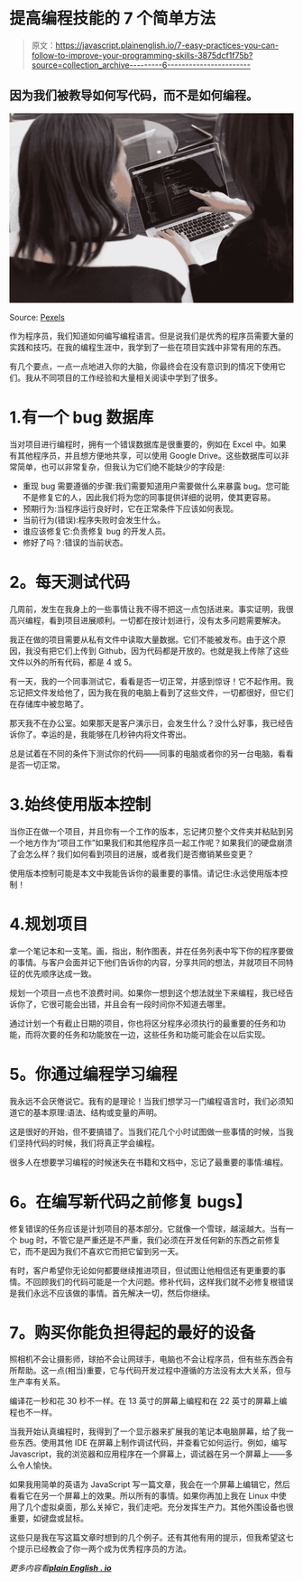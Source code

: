 # 提高编程技能的 7 个简单方法

> 原文：<https://javascript.plainenglish.io/7-easy-practices-you-can-follow-to-improve-your-programming-skills-3875dcf1f75b?source=collection_archive---------6----------------------->

## 因为我们被教导如何写代码，而不是如何编程。

![](img/d909c97cf7e298e136deb148ba96dfaa.png)

Source: [Pexels](https://www.pexels.com/photo/two-women-looking-at-the-code-at-laptop-1181263/)

作为程序员，我们知道如何编写编程语言。但是说我们是优秀的程序员需要大量的实践和技巧。在我的编程生涯中，我学到了一些在项目实践中非常有用的东西。

有几个要点，一点一点地进入你的大脑，你最终会在没有意识到的情况下使用它们。我从不同项目的工作经验和大量相关阅读中学到了很多。

# 1.有一个 bug 数据库

当对项目进行编程时，拥有一个错误数据库是很重要的，例如在 Excel 中。如果有其他程序员，并且想方便地共享，可以使用 Google Drive。这些数据库可以非常简单，也可以非常复杂，但我认为它们绝不能缺少的字段是:

*   重现 bug 需要遵循的步骤:我们需要知道用户需要做什么来暴露 bug。您可能不是修复它的人，因此我们将为您的同事提供详细的说明，使其更容易。
*   预期行为:当程序运行良好时，它在正常条件下应该如何表现。
*   当前行为(错误):程序失败时会发生什么。
*   谁应该修复它:负责修复 bug 的开发人员。
*   修好了吗？:错误的当前状态。

# **2。每天测试代码**

几周前，发生在我身上的一些事情让我不得不把这一点包括进来。事实证明，我很高兴编程，看到项目进展顺利。一切都在按计划进行，没有太多问题需要解决。

我正在做的项目需要从私有文件中读取大量数据。它们不能被发布。由于这个原因，我没有把它们上传到 Github，因为代码都是开放的。也就是我上传除了这些文件以外的所有代码，都是 4 或 5。

有一天，我的一个同事测试它，看看是否一切正常，并感到惊讶！它不起作用。我忘记把文件发给他了，因为我在我的电脑上看到了这些文件，一切都很好，但它们在存储库中被忽略了。

那天我不在办公室。如果那天是客户演示日，会发生什么？没什么好事，我已经告诉你了。幸运的是，我能够在几秒钟内将文件寄出。

总是试着在不同的条件下测试你的代码——同事的电脑或者你的另一台电脑，看看是否一切正常。

# 3.始终使用版本控制

当你正在做一个项目，并且你有一个工作的版本，忘记拷贝整个文件夹并粘贴到另一个地方作为“项目工作”如果我们和其他程序员一起工作呢？如果我们的硬盘崩溃了会怎么样？我们如何看到项目的进展，或者我们是否撤销某些变更？

使用版本控制可能是本文中我能告诉你的最重要的事情。请记住:永远使用版本控制！

# 4.规划项目

拿一个笔记本和一支笔。画，指出，制作图表，并在任务列表中写下你的程序要做的事情。与客户会面并记下他们告诉你的内容，分享共同的想法，并就项目不同特征的优先顺序达成一致。

规划一个项目一点也不浪费时间。如果你一想到这个想法就坐下来编程，我已经告诉你了，它很可能会出错，并且会有一段时间你不知道去哪里。

通过计划一个有截止日期的项目，你也将区分程序必须执行的最重要的任务和功能，而将次要的任务和功能放在一边，这些任务和功能可能会在以后实现。

# **5。你通过编程学习编程**

我永远不会厌倦说它。我有的是理论！当我们想学习一门编程语言时，我们必须知道它的基本原理:语法、结构或变量的声明。

这是很好的开始，但不要搞错了。当我们花几个小时试图做一些事情的时候，当我们坚持代码的时候，我们将真正学会编程。

很多人在想要学习编程的时候迷失在书籍和文档中，忘记了最重要的事情:编程。

# **6。在编写新代码之前修复 bugs】**

修复错误的任务应该是计划项目的基本部分。它就像一个雪球，越滚越大。当有一个 bug 时，不管它是严重还是不严重，我们必须在开发任何新的东西之前修复它，而不是因为我们不喜欢它而把它留到另一天。

有时，客户希望你无论如何都要继续推进项目，但试图让他相信还有更重要的事情。不回顾我们的代码可能是一个大问题。修补代码，这样我们就不必修复根错误是我们永远不应该做的事情。首先解决一切，然后你继续。

# **7。购买你能负担得起的最好的设备**

照相机不会让摄影师，球拍不会让网球手，电脑也不会让程序员，但有些东西会有所帮助。这一点(相当)重要，它与代码开发过程中遵循的方法没有太大关系，但与生产率有关系。

编译花一秒和花 30 秒不一样。在 13 英寸的屏幕上编程和在 22 英寸的屏幕上编程也不一样。

当我开始认真编程时，我得到了一个显示器来扩展我的笔记本电脑屏幕，给了我一些东西。使用其他 IDE 在屏幕上制作调试代码，并查看它如何运行。例如，编写 Javascript，我的浏览器和应用程序在一个屏幕上，调试器在另一个屏幕上——多么令人愉快。

如果我用简单的英语为 JavaScript 写一篇文章，我会在一个屏幕上编辑它，然后看看它在另一个屏幕上的效果。所以所有的事情。如果你再加上我在 Linux 中使用了几个虚拟桌面，那么关掉它，我们走吧。充分发挥生产力。其他外围设备也很重要，如键盘或鼠标。

这些只是我在写这篇文章时想到的几个例子。还有其他有用的提示，但我希望这七个提示已经教会了你一两个成为优秀程序员的方法。

*更多内容看*[***plain English . io***](http://plainenglish.io/)